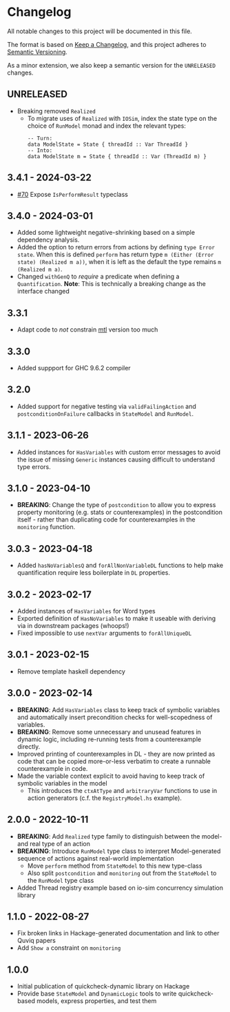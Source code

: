 # Changelog

All notable changes to this project will be documented in this file.

The format is based on [Keep a Changelog](https://keepachangelog.com/en/1.0.0/), and this project adheres to  [Semantic Versioning](https://semver.org/).

As a minor extension, we also keep a semantic version for the `UNRELEASED`
changes.

## UNRELEASED

* Breaking removed `Realized`
  - To migrate uses of `Realized` with `IOSim`, index the state type on the choice of `RunModel` monad
    and index the relevant types:
    ```
    -- Turn:
    data ModelState = State { threadId :: Var ThreadId }
    -- Into:
    data ModelState m = State { threadId :: Var (ThreadId m) }
    ```

## 3.4.1 - 2024-03-22

* [#70](https://github.com/input-output-hk/quickcheck-dynamic/pull/70) Expose `IsPerformResult` typeclass

## 3.4.0 - 2024-03-01

* Added some lightweight negative-shrinking based on a simple dependency analysis.
* Added the option to return errors from actions by defining `type Error state`.
  When this is defined `perform` has return type `m (Either (Error state) (Realized m a))`,
  when it is left as the default the type remains `m (Realized m a)`.
* Changed `withGenQ` to _require_ a predicate when defining a `Quantification`. **Note**: This is technically a breaking change as the interface changed

## 3.3.1

* Adapt code to _not_ constrain [mtl](https://hackage.haskell.org/package/mtl) version too much

## 3.3.0

* Added suppport for GHC 9.6.2 compiler

## 3.2.0

* Added support for negative testing via `validFailingAction` and `postconditionOnFailure`
  callbacks in `StateModel` and `RunModel`.

## 3.1.1 - 2023-06-26

* Added instances for `HasVariables` with custom error messages to avoid the issue of
  missing `Generic` instances causing difficult to understand type errors.

## 3.1.0 - 2023-04-10

* **BREAKING**: Change the type of `postcondition` to allow you to
  express property monitoring (e.g. stats or counterexamples) in the
  postcondition itself - rather than duplicating code for counterexamples
  in the `monitoring` function.

## 3.0.3 - 2023-04-18

* Added `hasNoVariablesQ` and `forAllNonVariableDL` functions to help make
  quantification require less boilerplate in `DL` properties.

## 3.0.2 - 2023-02-17

* Added instances of `HasVariables` for Word types
* Exported definition of `HasNoVariables` to make it useable
  with deriving via in downstream packages (whoops!)
* Fixed impossible to use `nextVar` arguments to `forAllUniqueDL`

## 3.0.1 - 2023-02-15

* Remove template haskell dependency

## 3.0.0 - 2023-02-14

* **BREAKING**: Add `HasVariables` class to keep track of symbolic variables and automatically insert precondition
  checks for well-scopedness of variables.
* **BREAKING**: Remove some unnecessary and unusead features in dynamic logic, including re-running tests from a
  counterexample directly.
* Improved printing of counterexamples in DL - they are now printed as code that can be copied more-or-less verbatim to
  create a runnable counterexample in code.
* Made the variable context explicit to avoid having to keep track of symbolic variables in the model
  * This introduces the `ctxAtType` and `arbitraryVar` functions to use in action generators (c.f. the
  `RegistryModel.hs` example).

## 2.0.0 - 2022-10-11

* **BREAKING**: Add `Realized` type family to distinguish between the model- and real type of an action
* **BREAKING**: Introduce `RunModel` type class to interpret Model-generated sequence of actions against real-world implementation
  * Move `perform` method from `StateModel` to this new type-class
  * Also split `postcondition` and `monitoring` out from the `StateModel` to the `RunModel` type class
* Added Thread registry example based on io-sim concurrency simulation library

## 1.1.0 - 2022-08-27

* Fix broken links in Hackage-generated documentation and link to other Quviq papers
* Add `Show a` constraint on `monitoring`

## 1.0.0

* Initial publication of quickcheck-dynamic library on Hackage
* Provide base `StateModel` and `DynamicLogic` tools to write quickcheck-based models, express properties, and test them
